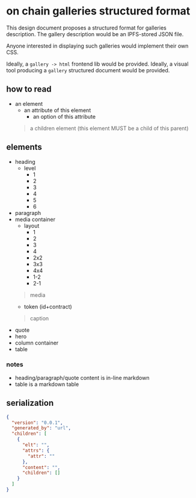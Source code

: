 # on chain galleries structured format

This design document proposes a structured format for galleries description. The gallery description would be an IPFS-stored JSON file.

Anyone interested in displaying such galleries would implement their own CSS.

Ideally, a `gallery -> html` frontend lib would be provided.
Ideally, a visual tool producing a `gallery` structured document would be provided.

## how to read

* an element
  - an attribute of this element
    - an option of this attribute
  > a children element (this element MUST be a child of this parent)

## elements

* heading
  - level
    - 1
    - 2
    - 3
    - 4
    - 5
    - 6
* paragraph
* media container
  - layout
    - 1
    - 2
    - 3
    - 4
    - 2x2
    - 3x3
    - 4x4
    - 1-2
    - 2-1
  > media
    - token (id+contract)
  > caption
* quote
* hero
* column container
* table

### notes
* heading/paragraph/quote content is in-line markdown
* table is a markdown table

## serialization

```json
{
  "version": "0.0.1",
  "generated_by": "url",
  "children": [
    {
      "elt": "",
      "attrs": {
        "attr": ""
      },
      "content": "",
      "children": []
    }
  ]
}
```
